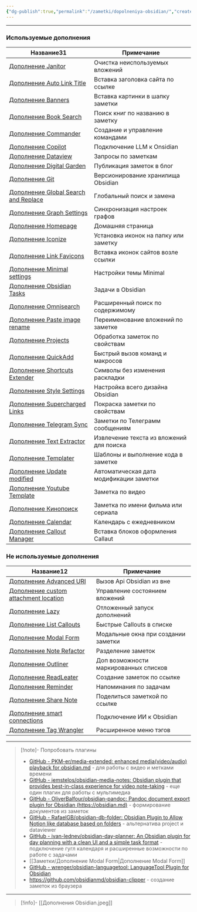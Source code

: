 ```yaml
---
{"dg-publish":true,"permalink":"/zametki/dopolneniya-obsidian/","created":"2024-07-07 22:19","updated":"2024-09-23T23:32:33+03:00"}
---
```


---

<h3><span>Используемые дополнения</span></h3><div><table class="dataview table-view-table"><thead class="table-view-thead"><tr class="table-view-tr-header"><th class="table-view-th"><span>Название</span><span class="dataview small-text">31</span></th><th class="table-view-th"><span>Примечание</span></th></tr></thead><tbody class="table-view-tbody"><tr><td><span><a data-tooltip-position="top" aria-label="Заметки/Дополнение  Janitor.md" data-href="Заметки/Дополнение  Janitor.md" href="Заметки/Дополнение  Janitor.md" class="internal-link data-link-icon data-link-icon-after data-link-text" target="_blank" rel="noopener" data-link-tags="" data-link-type="note" data-link-path="Заметки/Дополнение  Janitor.md" style="--data-link-type: note; --data-link-path: Заметки/Дополнение  Janitor.md;">Дополнение  Janitor</a></span></td><td><span>Очистка неиспользуемых вложений</span></td></tr><tr><td><span><a data-tooltip-position="top" aria-label="Заметки/Дополнение Auto Link Title.md" data-href="Заметки/Дополнение Auto Link Title.md" href="Заметки/Дополнение Auto Link Title.md" class="internal-link data-link-icon data-link-icon-after data-link-text" target="_blank" rel="noopener" data-link-tags="" data-link-type="note" data-link-path="Заметки/Дополнение Auto Link Title.md" style="--data-link-type: note; --data-link-path: Заметки/Дополнение Auto Link Title.md;">Дополнение Auto Link Title</a></span></td><td><span>Вставка заголовка сайта по ссылке</span></td></tr><tr><td><span><a data-tooltip-position="top" aria-label="Заметки/Дополнение Banners.md" data-href="Заметки/Дополнение Banners.md" href="Заметки/Дополнение Banners.md" class="internal-link data-link-icon data-link-icon-after data-link-text" target="_blank" rel="noopener" data-link-tags="" data-link-type="note" data-link-path="Заметки/Дополнение Banners.md" style="--data-link-type: note; --data-link-path: Заметки/Дополнение Banners.md;">Дополнение Banners</a></span></td><td><span>Вставка картинки в шапку заметки</span></td></tr><tr><td><span><a data-tooltip-position="top" aria-label="Заметки/Дополнение Book Search.md" data-href="Заметки/Дополнение Book Search.md" href="Заметки/Дополнение Book Search.md" class="internal-link data-link-icon data-link-icon-after data-link-text" target="_blank" rel="noopener" data-link-tags="" data-link-type="note" data-link-path="Заметки/Дополнение Book Search.md" style="--data-link-type: note; --data-link-path: Заметки/Дополнение Book Search.md;">Дополнение Book Search</a></span></td><td><span>Поиск книг по названию в заметку</span></td></tr><tr><td><span><a data-tooltip-position="top" aria-label="Заметки/Дополнение Commander.md" data-href="Заметки/Дополнение Commander.md" href="Заметки/Дополнение Commander.md" class="internal-link data-link-icon data-link-icon-after data-link-text" target="_blank" rel="noopener" data-link-tags="" data-link-type="note" data-link-path="Заметки/Дополнение Commander.md" style="--data-link-type: note; --data-link-path: Заметки/Дополнение Commander.md;">Дополнение Commander</a></span></td><td><span>Создание и управление командами</span></td></tr><tr><td><span><a data-tooltip-position="top" aria-label="Заметки/Дополнение Copilot.md" data-href="Заметки/Дополнение Copilot.md" href="Заметки/Дополнение Copilot.md" class="internal-link data-link-icon data-link-icon-after data-link-text" target="_blank" rel="noopener" data-link-tags="#🤖" data-link-type="note" data-link-path="Заметки/Дополнение Copilot.md" style="--data-link-tags: #🤖; --data-link-type: note; --data-link-path: Заметки/Дополнение Copilot.md;">Дополнение Copilot</a></span></td><td><span>Подключение LLM к Onsidian</span></td></tr><tr><td><span><a data-tooltip-position="top" aria-label="Заметки/Дополнение Dataview.md" data-href="Заметки/Дополнение Dataview.md" href="Заметки/Дополнение Dataview.md" class="internal-link data-link-icon data-link-icon-after data-link-text" target="_blank" rel="noopener" data-link-tags="" data-link-type="note" data-link-path="Заметки/Дополнение Dataview.md" style="--data-link-type: note; --data-link-path: Заметки/Дополнение Dataview.md;">Дополнение Dataview</a></span></td><td><span>Запросы по заметкам</span></td></tr><tr><td><span><a data-tooltip-position="top" aria-label="Заметки/Дополнение Digital Garden.md" data-href="Заметки/Дополнение Digital Garden.md" href="Заметки/Дополнение Digital Garden.md" class="internal-link data-link-icon data-link-icon-after data-link-text" target="_blank" rel="noopener" data-link-tags="" data-link-type="note" data-link-path="Заметки/Дополнение Digital Garden.md" style="--data-link-type: note; --data-link-path: Заметки/Дополнение Digital Garden.md;">Дополнение Digital Garden</a></span></td><td><span>Публикация заметок в блог</span></td></tr><tr><td><span><a data-tooltip-position="top" aria-label="Заметки/Дополнение Git.md" data-href="Заметки/Дополнение Git.md" href="Заметки/Дополнение Git.md" class="internal-link data-link-icon data-link-icon-after data-link-text" target="_blank" rel="noopener" data-link-tags="" data-link-type="note" data-link-path="Заметки/Дополнение Git.md" style="--data-link-type: note; --data-link-path: Заметки/Дополнение Git.md;">Дополнение Git</a></span></td><td><span>Версионирование хранилища Obsidian</span></td></tr><tr><td><span><a data-tooltip-position="top" aria-label="Заметки/Дополнение Global Search and Replace.md" data-href="Заметки/Дополнение Global Search and Replace.md" href="Заметки/Дополнение Global Search and Replace.md" class="internal-link data-link-icon data-link-icon-after data-link-text" target="_blank" rel="noopener" data-link-tags="" data-link-type="note" data-link-path="Заметки/Дополнение Global Search and Replace.md" style="--data-link-type: note; --data-link-path: Заметки/Дополнение Global Search and Replace.md;">Дополнение Global Search and Replace</a></span></td><td><span>Глобальный поиск и замена</span></td></tr><tr><td><span><a data-tooltip-position="top" aria-label="Заметки/Дополнение Graph Settings.md" data-href="Заметки/Дополнение Graph Settings.md" href="Заметки/Дополнение Graph Settings.md" class="internal-link data-link-icon data-link-icon-after data-link-text" target="_blank" rel="noopener" data-link-tags="" data-link-type="note" data-link-path="Заметки/Дополнение Graph Settings.md" style="--data-link-type: note; --data-link-path: Заметки/Дополнение Graph Settings.md;">Дополнение Graph Settings</a></span></td><td><span>Синхронизация настроек графов</span></td></tr><tr><td><span><a data-tooltip-position="top" aria-label="Заметки/Дополнение Homepage.md" data-href="Заметки/Дополнение Homepage.md" href="Заметки/Дополнение Homepage.md" class="internal-link data-link-icon data-link-icon-after data-link-text" target="_blank" rel="noopener" data-link-tags="" data-link-type="note" data-link-path="Заметки/Дополнение Homepage.md" style="--data-link-type: note; --data-link-path: Заметки/Дополнение Homepage.md;">Дополнение Homepage</a></span></td><td><span>Домашняя страница</span></td></tr><tr><td><span><a data-tooltip-position="top" aria-label="Заметки/Дополнение Iconize.md" data-href="Заметки/Дополнение Iconize.md" href="Заметки/Дополнение Iconize.md" class="internal-link data-link-icon data-link-icon-after data-link-text" target="_blank" rel="noopener" data-link-tags="" data-link-type="note" data-link-path="Заметки/Дополнение Iconize.md" style="--data-link-type: note; --data-link-path: Заметки/Дополнение Iconize.md;">Дополнение Iconize</a></span></td><td><span>Установка иконок на папку или заметку</span></td></tr><tr><td><span><a data-tooltip-position="top" aria-label="Заметки/Дополнение Link Favicons.md" data-href="Заметки/Дополнение Link Favicons.md" href="Заметки/Дополнение Link Favicons.md" class="internal-link data-link-icon data-link-icon-after data-link-text" target="_blank" rel="noopener" data-link-tags="" data-link-type="note" data-link-path="Заметки/Дополнение Link Favicons.md" style="--data-link-type: note; --data-link-path: Заметки/Дополнение Link Favicons.md;">Дополнение Link Favicons</a></span></td><td><span>Вставка иконок сайтов возле ссылки</span></td></tr><tr><td><span><a data-tooltip-position="top" aria-label="Заметки/Дополнение Minimal settings.md" data-href="Заметки/Дополнение Minimal settings.md" href="Заметки/Дополнение Minimal settings.md" class="internal-link data-link-icon data-link-icon-after data-link-text" target="_blank" rel="noopener" data-link-tags="" data-link-type="note" data-link-path="Заметки/Дополнение Minimal settings.md" style="--data-link-type: note; --data-link-path: Заметки/Дополнение Minimal settings.md;">Дополнение Minimal settings</a></span></td><td><span>Настройки темы Minimal</span></td></tr><tr><td><span><a data-tooltip-position="top" aria-label="Заметки/Дополнение Obsidian Tasks.md" data-href="Заметки/Дополнение Obsidian Tasks.md" href="Заметки/Дополнение Obsidian Tasks.md" class="internal-link data-link-icon data-link-icon-after data-link-text" target="_blank" rel="noopener" data-link-tags="" data-link-type="note" data-link-path="Заметки/Дополнение Obsidian Tasks.md" style="--data-link-type: note; --data-link-path: Заметки/Дополнение Obsidian Tasks.md;">Дополнение Obsidian Tasks</a></span></td><td><span>Задачи в Obsidian</span></td></tr><tr><td><span><a data-tooltip-position="top" aria-label="Заметки/Дополнение Omnisearch.md" data-href="Заметки/Дополнение Omnisearch.md" href="Заметки/Дополнение Omnisearch.md" class="internal-link data-link-icon data-link-icon-after data-link-text" target="_blank" rel="noopener" data-link-tags="" data-link-type="note" data-link-path="Заметки/Дополнение Omnisearch.md" style="--data-link-type: note; --data-link-path: Заметки/Дополнение Omnisearch.md;">Дополнение Omnisearch</a></span></td><td><span>Расширенный поиск по содержимому</span></td></tr><tr><td><span><a data-tooltip-position="top" aria-label="Заметки/Дополнение Paste image rename.md" data-href="Заметки/Дополнение Paste image rename.md" href="Заметки/Дополнение Paste image rename.md" class="internal-link data-link-icon data-link-icon-after data-link-text" target="_blank" rel="noopener" data-link-tags="" data-link-type="note" data-link-path="Заметки/Дополнение Paste image rename.md" style="--data-link-type: note; --data-link-path: Заметки/Дополнение Paste image rename.md;">Дополнение Paste image rename</a></span></td><td><span>Переименование вложений по заметке</span></td></tr><tr><td><span><a data-tooltip-position="top" aria-label="Заметки/Дополнение Projects.md" data-href="Заметки/Дополнение Projects.md" href="Заметки/Дополнение Projects.md" class="internal-link data-link-icon data-link-icon-after data-link-text" target="_blank" rel="noopener" data-link-tags="" data-link-type="note" data-link-path="Заметки/Дополнение Projects.md" style="--data-link-type: note; --data-link-path: Заметки/Дополнение Projects.md;">Дополнение Projects</a></span></td><td><span>Обработка заметок по свойствам</span></td></tr><tr><td><span><a data-tooltip-position="top" aria-label="Заметки/Дополнение QuickAdd.md" data-href="Заметки/Дополнение QuickAdd.md" href="Заметки/Дополнение QuickAdd.md" class="internal-link data-link-icon data-link-icon-after data-link-text" target="_blank" rel="noopener" data-link-tags="" data-link-type="note" data-link-path="Заметки/Дополнение QuickAdd.md" style="--data-link-type: note; --data-link-path: Заметки/Дополнение QuickAdd.md;">Дополнение QuickAdd</a></span></td><td><span>Быстрый вызов команд и макросов</span></td></tr><tr><td><span><a data-tooltip-position="top" aria-label="Заметки/Дополнение Shortcuts Extender.md" data-href="Заметки/Дополнение Shortcuts Extender.md" href="Заметки/Дополнение Shortcuts Extender.md" class="internal-link data-link-icon data-link-icon-after data-link-text" target="_blank" rel="noopener" data-link-tags="" data-link-type="note" data-link-path="Заметки/Дополнение Shortcuts Extender.md" style="--data-link-type: note; --data-link-path: Заметки/Дополнение Shortcuts Extender.md;">Дополнение Shortcuts Extender</a></span></td><td><span>Символы без изменения раскладки</span></td></tr><tr><td><span><a data-tooltip-position="top" aria-label="Заметки/Дополнение Style Settings.md" data-href="Заметки/Дополнение Style Settings.md" href="Заметки/Дополнение Style Settings.md" class="internal-link data-link-icon data-link-icon-after data-link-text" target="_blank" rel="noopener" data-link-tags="" data-link-type="note" data-link-path="Заметки/Дополнение Style Settings.md" style="--data-link-type: note; --data-link-path: Заметки/Дополнение Style Settings.md;">Дополнение Style Settings</a></span></td><td><span>Настройка всего дизайна Obsidian</span></td></tr><tr><td><span><a data-tooltip-position="top" aria-label="Заметки/Дополнение Supercharged Links.md" data-href="Заметки/Дополнение Supercharged Links.md" href="Заметки/Дополнение Supercharged Links.md" class="internal-link data-link-icon data-link-icon-after data-link-text" target="_blank" rel="noopener" data-link-tags="" data-link-type="note" data-link-path="Заметки/Дополнение Supercharged Links.md" style="--data-link-type: note; --data-link-path: Заметки/Дополнение Supercharged Links.md;">Дополнение Supercharged Links</a></span></td><td><span>Покраска заметки по свойствам</span></td></tr><tr><td><span><a data-tooltip-position="top" aria-label="Заметки/Дополнение Telegram Sync.md" data-href="Заметки/Дополнение Telegram Sync.md" href="Заметки/Дополнение Telegram Sync.md" class="internal-link data-link-icon data-link-icon-after data-link-text" target="_blank" rel="noopener" data-link-tags="" data-link-type="note" data-link-path="Заметки/Дополнение Telegram Sync.md" style="--data-link-type: note; --data-link-path: Заметки/Дополнение Telegram Sync.md;">Дополнение Telegram Sync</a></span></td><td><span>Заметки по Телеграмм сообщениям</span></td></tr><tr><td><span><a data-tooltip-position="top" aria-label="Заметки/Дополнение Text Extractor.md" data-href="Заметки/Дополнение Text Extractor.md" href="Заметки/Дополнение Text Extractor.md" class="internal-link data-link-icon data-link-icon-after data-link-text" target="_blank" rel="noopener" data-link-tags="" data-link-type="note" data-link-path="Заметки/Дополнение Text Extractor.md" style="--data-link-type: note; --data-link-path: Заметки/Дополнение Text Extractor.md;">Дополнение Text Extractor</a></span></td><td><span>Извлечение текста из вложений для поиска</span></td></tr><tr><td><span><a data-tooltip-position="top" aria-label="Заметки/Дополнение Templater.md" data-href="Заметки/Дополнение Templater.md" href="Заметки/Дополнение Templater.md" class="internal-link data-link-icon data-link-icon-after data-link-text" target="_blank" rel="noopener" data-link-tags="" data-link-type="note" data-link-path="Заметки/Дополнение Templater.md" style="--data-link-type: note; --data-link-path: Заметки/Дополнение Templater.md;">Дополнение Templater</a></span></td><td><span>Шаблоны и выполнение кода в заметке</span></td></tr><tr><td><span><a data-tooltip-position="top" aria-label="Заметки/Дополнение Update modified.md" data-href="Заметки/Дополнение Update modified.md" href="Заметки/Дополнение Update modified.md" class="internal-link data-link-icon data-link-icon-after data-link-text" target="_blank" rel="noopener" data-link-tags="" data-link-type="note" data-link-path="Заметки/Дополнение Update modified.md" style="--data-link-type: note; --data-link-path: Заметки/Дополнение Update modified.md;">Дополнение Update modified</a></span></td><td><span>Автоматическая дата модификации заметки</span></td></tr><tr><td><span><a data-tooltip-position="top" aria-label="Заметки/Дополнение Youtube Template.md" data-href="Заметки/Дополнение Youtube Template.md" href="Заметки/Дополнение Youtube Template.md" class="internal-link data-link-icon data-link-icon-after data-link-text" target="_blank" rel="noopener" data-link-tags="" data-link-type="note" data-link-path="Заметки/Дополнение Youtube Template.md" style="--data-link-type: note; --data-link-path: Заметки/Дополнение Youtube Template.md;">Дополнение Youtube Template</a></span></td><td><span>Заметка по видео</span></td></tr><tr><td><span><a data-tooltip-position="top" aria-label="Заметки/Дополнение Кинопоиск.md" data-href="Заметки/Дополнение Кинопоиск.md" href="Заметки/Дополнение Кинопоиск.md" class="internal-link data-link-icon data-link-icon-after data-link-text" target="_blank" rel="noopener" data-link-tags="" data-link-type="note" data-link-path="Заметки/Дополнение Кинопоиск.md" style="--data-link-type: note; --data-link-path: Заметки/Дополнение Кинопоиск.md;">Дополнение Кинопоиск</a></span></td><td><span>Заметка по имени фильма или сериала</span></td></tr><tr><td><span><a data-tooltip-position="top" aria-label="Заметки/Дополнение Сalendar.md" data-href="Заметки/Дополнение Сalendar.md" href="Заметки/Дополнение Сalendar.md" class="internal-link data-link-icon data-link-icon-after data-link-text" target="_blank" rel="noopener" data-link-tags="" data-link-type="note" data-link-path="Заметки/Дополнение Сalendar.md" style="--data-link-type: note; --data-link-path: Заметки/Дополнение Сalendar.md;">Дополнение Сalendar</a></span></td><td><span>Календарь с ежедневником</span></td></tr><tr><td><span><a data-tooltip-position="top" aria-label="Заметки/Дополнение Сallout Manager.md" data-href="Заметки/Дополнение Сallout Manager.md" href="Заметки/Дополнение Сallout Manager.md" class="internal-link data-link-icon data-link-icon-after data-link-text" target="_blank" rel="noopener" data-link-tags="" data-link-type="note" data-link-path="Заметки/Дополнение Сallout Manager.md" style="--data-link-type: note; --data-link-path: Заметки/Дополнение Сallout Manager.md;">Дополнение Сallout Manager</a></span></td><td><span>Вставка блоков оформления Callaut</span></td></tr></tbody></table></div><h3><span>Не используемые дополнения</span></h3><div><table class="dataview table-view-table"><thead class="table-view-thead"><tr class="table-view-tr-header"><th class="table-view-th"><span>Название</span><span class="dataview small-text">12</span></th><th class="table-view-th"><span>Примечание</span></th></tr></thead><tbody class="table-view-tbody"><tr><td><span><a data-tooltip-position="top" aria-label="Заметки/Дополнение Advanced URI.md" data-href="Заметки/Дополнение Advanced URI.md" href="Заметки/Дополнение Advanced URI.md" class="internal-link data-link-icon data-link-icon-after data-link-text" target="_blank" rel="noopener" data-link-tags="" data-link-type="note" data-link-path="Заметки/Дополнение Advanced URI.md" style="--data-link-type: note; --data-link-path: Заметки/Дополнение Advanced URI.md;">Дополнение Advanced URI</a></span></td><td><span>Вызов Api Obsidian из вне</span></td></tr><tr><td><span><a data-tooltip-position="top" aria-label="Заметки/Дополнение custom attachment location.md" data-href="Заметки/Дополнение custom attachment location.md" href="Заметки/Дополнение custom attachment location.md" class="internal-link data-link-icon data-link-icon-after data-link-text" target="_blank" rel="noopener" data-link-tags="" data-link-type="note" data-link-path="Заметки/Дополнение custom attachment location.md" style="--data-link-type: note; --data-link-path: Заметки/Дополнение custom attachment location.md;">Дополнение custom attachment location</a></span></td><td><span>Управление состоянием вложений</span></td></tr><tr><td><span><a data-tooltip-position="top" aria-label="Заметки/Дополнение Lazy.md" data-href="Заметки/Дополнение Lazy.md" href="Заметки/Дополнение Lazy.md" class="internal-link data-link-icon data-link-icon-after data-link-text" target="_blank" rel="noopener" data-link-tags="" data-link-type="note" data-link-path="Заметки/Дополнение Lazy.md" style="--data-link-type: note; --data-link-path: Заметки/Дополнение Lazy.md;">Дополнение Lazy</a></span></td><td><span>Отложенный запуск дополнений</span></td></tr><tr><td><span><a data-tooltip-position="top" aria-label="Заметки/Дополнение List Callouts.md" data-href="Заметки/Дополнение List Callouts.md" href="Заметки/Дополнение List Callouts.md" class="internal-link data-link-icon data-link-icon-after data-link-text" target="_blank" rel="noopener" data-link-tags="" data-link-type="note" data-link-path="Заметки/Дополнение List Callouts.md" style="--data-link-type: note; --data-link-path: Заметки/Дополнение List Callouts.md;">Дополнение List Callouts</a></span></td><td><span>Быстрые Callouts в списке</span></td></tr><tr><td><span><a data-tooltip-position="top" aria-label="Заметки/Дополнение Modal Form.md" data-href="Заметки/Дополнение Modal Form.md" href="Заметки/Дополнение Modal Form.md" class="internal-link data-link-icon data-link-icon-after data-link-text" target="_blank" rel="noopener" data-link-tags="" data-link-type="note" data-link-path="Заметки/Дополнение Modal Form.md" style="--data-link-type: note; --data-link-path: Заметки/Дополнение Modal Form.md;">Дополнение Modal Form</a></span></td><td><span>Модальные окна при создании заметки</span></td></tr><tr><td><span><a data-tooltip-position="top" aria-label="Заметки/Дополнение Note Refactor.md" data-href="Заметки/Дополнение Note Refactor.md" href="Заметки/Дополнение Note Refactor.md" class="internal-link data-link-icon data-link-icon-after data-link-text" target="_blank" rel="noopener" data-link-tags="" data-link-type="note" data-link-path="Заметки/Дополнение Note Refactor.md" style="--data-link-type: note; --data-link-path: Заметки/Дополнение Note Refactor.md;">Дополнение Note Refactor</a></span></td><td><span>Разделение заметок</span></td></tr><tr><td><span><a data-tooltip-position="top" aria-label="Заметки/Дополнение Outliner.md" data-href="Заметки/Дополнение Outliner.md" href="Заметки/Дополнение Outliner.md" class="internal-link data-link-icon data-link-icon-after data-link-text" target="_blank" rel="noopener" data-link-tags="" data-link-type="note" data-link-path="Заметки/Дополнение Outliner.md" style="--data-link-type: note; --data-link-path: Заметки/Дополнение Outliner.md;">Дополнение Outliner</a></span></td><td><span>Доп возможности маркированных списков</span></td></tr><tr><td><span><a data-tooltip-position="top" aria-label="Заметки/Дополнение ReadLeater.md" data-href="Заметки/Дополнение ReadLeater.md" href="Заметки/Дополнение ReadLeater.md" class="internal-link data-link-icon data-link-icon-after data-link-text" target="_blank" rel="noopener" data-link-tags="" data-link-type="note" data-link-path="Заметки/Дополнение ReadLeater.md" style="--data-link-type: note; --data-link-path: Заметки/Дополнение ReadLeater.md;">Дополнение ReadLeater</a></span></td><td><span>Создание заметок по ссылке</span></td></tr><tr><td><span><a data-tooltip-position="top" aria-label="Заметки/Дополнение Reminder.md" data-href="Заметки/Дополнение Reminder.md" href="Заметки/Дополнение Reminder.md" class="internal-link data-link-icon data-link-icon-after data-link-text" target="_blank" rel="noopener" data-link-tags="" data-link-type="note" data-link-path="Заметки/Дополнение Reminder.md" style="--data-link-type: note; --data-link-path: Заметки/Дополнение Reminder.md;">Дополнение Reminder</a></span></td><td><span>Напоминания по задачам</span></td></tr><tr><td><span><a data-tooltip-position="top" aria-label="Заметки/Дополнение Share Note.md" data-href="Заметки/Дополнение Share Note.md" href="Заметки/Дополнение Share Note.md" class="internal-link data-link-icon data-link-icon-after data-link-text" target="_blank" rel="noopener" data-link-tags="" data-link-type="note" data-link-path="Заметки/Дополнение Share Note.md" style="--data-link-type: note; --data-link-path: Заметки/Дополнение Share Note.md;">Дополнение Share Note</a></span></td><td><span>Поделиться заметкой по ссылке</span></td></tr><tr><td><span><a data-tooltip-position="top" aria-label="Заметки/Дополнение smart connections.md" data-href="Заметки/Дополнение smart connections.md" href="Заметки/Дополнение smart connections.md" class="internal-link data-link-icon data-link-icon-after data-link-text" target="_blank" rel="noopener" data-link-tags="#🤖" data-link-type="note" data-link-path="Заметки/Дополнение smart connections.md" style="--data-link-tags: #🤖; --data-link-type: note; --data-link-path: Заметки/Дополнение smart connections.md;">Дополнение smart connections</a></span></td><td><span>Подключение ИИ к Obsidian</span></td></tr><tr><td><span><a data-tooltip-position="top" aria-label="Заметки/Дополнение Tag Wrangler.md" data-href="Заметки/Дополнение Tag Wrangler.md" href="Заметки/Дополнение Tag Wrangler.md" class="internal-link data-link-icon data-link-icon-after data-link-text" target="_blank" rel="noopener" data-link-tags="" data-link-type="note" data-link-path="Заметки/Дополнение Tag Wrangler.md" style="--data-link-type: note; --data-link-path: Заметки/Дополнение Tag Wrangler.md;">Дополнение Tag Wrangler</a></span></td><td><span>Расширенное меню тэгов</span></td></tr></tbody></table></div>

---
> [!note]- Попробовать плагины
> - [GitHub - PKM-er/media-extended: enhanced media(video/audio) playback for obsidian.md](https://github.com/PKM-er/media-extended) - для работы с видео и метками времени
> - [GitHub - jemstelos/obsidian-media-notes: Obsidian plugin that provides best-in-class experience for video note-taking](https://github.com/jemstelos/obsidian-media-notes) - еще один плагин для работы с мультимедиа
> - [GitHub - OliverBalfour/obsidian-pandoc: Pandoc document export plugin for Obsidian (https://obsidian.md)](https://github.com/OliverBalfour/obsidian-pandoc) - формирование документов из заметок
> - [GitHub - RafaelGB/obsidian-db-folder: Obsidian Plugin to Allow Notion like database based on folders](https://github.com/RafaelGB/obsidian-db-folder) - альтернатива project и dataviewer
> - [GitHub - ivan-lednev/obsidian-day-planner: An Obsidian plugin for day planning with a clean UI and a simple task format](https://github.com/ivan-lednev/obsidian-day-planner) - подключение гугл календаря и расширенные возможности по работе с задачами
> - [[Заметки/Дополнение Modal Form\|Дополнение Modal Form]]
> - [GitHub - wrenger/obsidian-languagetool: LanguageTool Plugin for Obsidian](https://github.com/wrenger/obsidian-languagetool)
> - https://github.com/obsidianmd/obsidian-clipper - создание заметок из браузера

---
> [!info]-
> [[Дополнения Obsidian.jpeg]]